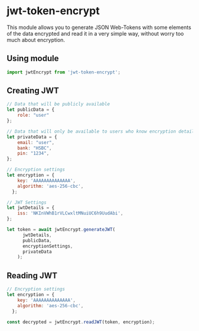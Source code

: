 # jwt-token-encrypt

This module allows you to generate JSON Web-Tokens with some elements of the data encrypted and read it in a very simple way, without worry too much about encryption.

## Using module
```javascript
import jwtEncrypt from 'jwt-token-encrypt';
```

## Creating JWT

```javascript
// Data that will be publicly available
let publicData = {
    role: "user"
};

// Data that will only be available to users who know encryption details.
let privateData = {
    email: "user",
    bank: "HSBC",
    pin: "1234",
};

// Encryption settings
let encryption = {
    key: 'AAAAAAAAAAAAAA',
    algorithm: 'aes-256-cbc',
  };

// JWT Settings
let jwtDetails = {
    iss: 'NKInVWhB1rVLCwxltMNuiUC6h9UudAbi',
};

let token = await jwtEncrypt.generateJWT(
      jwtDetails,
      publicData,
      encryptionSettings,
      privateData
    );
```

## Reading JWT

``` javascript
// Encryption settings
let encryption = {
    key: 'AAAAAAAAAAAAAA',
    algorithm: 'aes-256-cbc',
  };

const decrypted = jwtEncrypt.readJWT(token, encryption);

 ```

